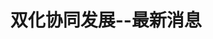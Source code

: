 ---
title: 双化协同发展--最新消息

# Listing view
view: compact

# Optional banner image (relative to `assets/media/` folder).
banner:
  caption: '荔枝_扇面'
  image: 'Lychees.jpg'


sections:
  - block: collection
    id: post
    content:
      title: 最新消息 1
      subtitle: 双化协同发展
      text: 
      # Display content from the `content/post/` folder
      filters:
        folders:
          - post
---